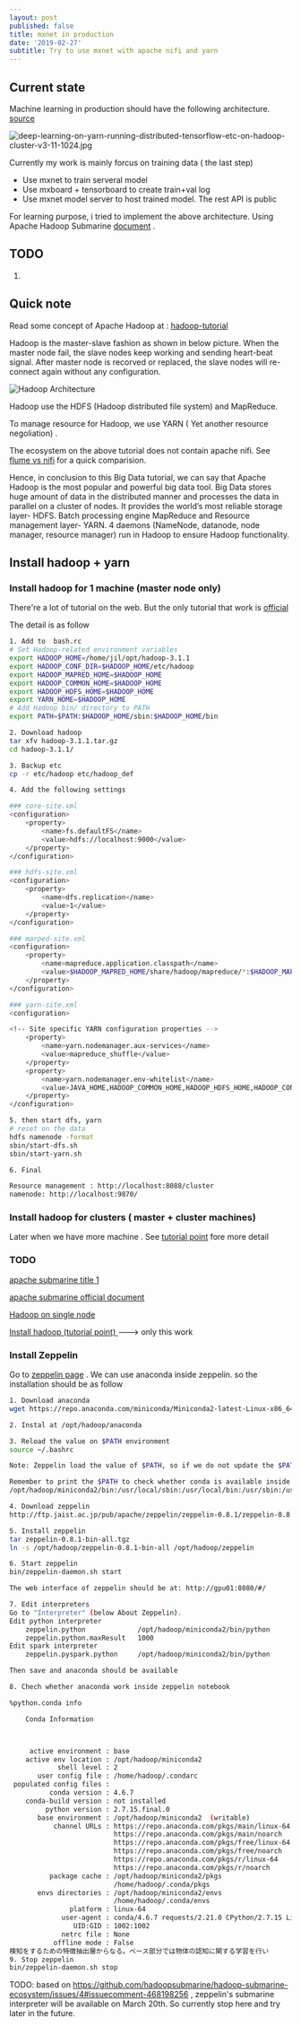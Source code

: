 ```yaml
---
layout: post
published: false
title: mxnet in production
date: '2019-02-27'
subtitle: Try to use mxnet with apache nifi and yarn
---
```

## Current state

Machine learning in production should have the following architecture. 
 [source](https://www.slideshare.net/Hadoop_Summit/deep-learning-on-yarn-running-distributed-tensorflow-etc-on-hadoop-cluster-v3)

![deep-learning-on-yarn-running-distributed-tensorflow-etc-on-hadoop-cluster-v3-11-1024.jpg]({{site.baseurl}}/img/deep-learning-on-yarn-running-distributed-tensorflow-etc-on-hadoop-cluster-v3-11-1024.jpg)


Currently my work is mainly forcus on training data ( the last step)

- Use mxnet to train serveral model
- Use mxboard + tensorboard to create train+val log
- Use mxnet model server to host trained model. The rest API is public

For learning purpose, i tried to implement the above architecture. 
Using Apache Hadoop Submarine [document](https://hadoop.apache.org/docs/r3.2.0/hadoop-yarn/hadoop-yarn-applications/hadoop-yarn-submarine/QuickStart.html) .



## TODO

1.

## Quick note

Read some concept of Apache Hadoop at : [hadoop-tutorial](https://data-flair.training/blogs/hadoop-tutorial/)

Hadoop is the master-slave fashion as shown in below picture. 
When the master node fail, the slave nodes keep working and sending heart-beat signal.
After master node is recorved or replaced, the slave nodes will re-connect again without 
any configuration.

![Hadoop Architecture]({{site.baseurl}}/https://d2h0cx97tjks2p.cloudfront.net/blogs/wp-content/uploads/sites/2/2018/01/Hadoop-Architecture.png)

Hadoop use the HDFS (Hadoop distributed file system) and MapReduce. 

To manage resource for Hadoop, we use YARN ( Yet another resource negoliation) .  

The ecosystem on the above tutorial does not contain apache nifi.
See [flume vs nifi](https://dzone.com/articles/big-data-ingestion-flume-kafka-and-nifi) for a quick comparision.


Hence, in conclusion to this Big Data tutorial, we can say that Apache Hadoop is the most popular and powerful big data tool. Big Data stores huge amount of data in the distributed manner and processes the data in parallel on a cluster of nodes. It provides the world’s most reliable storage layer- HDFS. Batch processing engine MapReduce and Resource management layer- YARN. 4 daemons (NameNode, datanode, node manager, resource manager) run in Hadoop to ensure Hadoop functionality.


## Install hadoop + yarn

### Install hadoop for 1 machine (master node only)

There're a lot of tutorial on the web. But the only tutorial that work is [official](https://hadoop.apache.org/docs/r3.0.3/hadoop-project-dist/hadoop-common/SingleCluster.html)

The detail is as follow

```bash
1. Add to  bash.rc
# Set Hadoop-related environment variables
export HADOOP_HOME=/home/jil/opt/hadoop-3.1.1
export HADOOP_CONF_DIR=$HADOOP_HOME/etc/hadoop
export HADOOP_MAPRED_HOME=$HADOOP_HOME
export HADOOP_COMMON_HOME=$HADOOP_HOME
export HADOOP_HDFS_HOME=$HADOOP_HOME
export YARN_HOME=$HADOOP_HOME
# Add Hadoop bin/ directory to PATH
export PATH=$PATH:$HADOOP_HOME/sbin:$HADOOP_HOME/bin

2. Download hadoop
tar xfv hadoop-3.1.1.tar.gz 
cd hadoop-3.1.1/

3. Backup etc
cp -r etc/hadoop etc/hadoop_def

4. Add the following settings

### core-site.xml
<configuration>
    <property>
        <name>fs.defaultFS</name>
        <value>hdfs://localhost:9000</value>
    </property>
</configuration>

### hdfs-site.xml
<configuration>
    <property>
        <name>dfs.replication</name>
        <value>1</value>
    </property>
</configuration>

### marped-site.xml
<configuration>
    <property>
        <name>mapreduce.application.classpath</name>
        <value>$HADOOP_MAPRED_HOME/share/hadoop/mapreduce/*:$HADOOP_MAPRED_HOME/share/hadoop/mapreduce/lib/*</value>
    </property>
</configuration>

### yarn-site.xml
<configuration>

<!-- Site specific YARN configuration properties -->
    <property>
        <name>yarn.nodemanager.aux-services</name>
        <value>mapreduce_shuffle</value>
    </property>
    <property>
        <name>yarn.nodemanager.env-whitelist</name>
        <value>JAVA_HOME,HADOOP_COMMON_HOME,HADOOP_HDFS_HOME,HADOOP_CONF_DIR,CLASSPATH_PREPEND_DISTCACHE,HADOOP_YARN_HOME,HADOOP_MAPRED_HOME</value>
    </property>
</configuration>

5. then start dfs, yarn
# reset on the data
hdfs namenode -format
sbin/start-dfs.sh
sbin/start-yarn.sh

6. Final

Resource management : http://localhost:8088/cluster 
namenode: http://localhost:9870/

```

### Install hadoop for clusters ( master + cluster machines)

Later when we have more machine .
See [tutorial point](https://www.tutorialspoint.com/hadoop/hadoop_multi_node_cluster.htm)
 fore more detail




### TODO

[apache submarine title 1](https://hortonworks.com/blog/submarine-running-deep-learning-workloads-apache-hadoop/)

[apache submarine official document](https://hadoop.apache.org/docs/r3.2.0/hadoop-yarn/hadoop-yarn-applications/hadoop-yarn-submarine/QuickStart.html) 


[Hadoop on single node](https://www.michael-noll.com/tutorials/running-hadoop-on-ubuntu-linux-single-node-cluster/)

[Install hadoop (tutorial point) ](https://www.tutorialspoint.com/hadoop/hadoop_multi_node_cluster.htm) ---> only this work


### Install Zeppelin

Go to [zeppelin page](http://zeppelin.apache.org/) . We can use anaconda inside zeppelin. so the installation should be as follow

```bash
1. Download anaconda
wget https://repo.anaconda.com/miniconda/Miniconda2-latest-Linux-x86_64.sh

2. Instal at /opt/hadoop/anaconda

3. Reload the value on $PATH environment
source ~/.bashrc

Note: Zeppelin load the value of $PATH, so if we do not update the $PATH correctly, conda will not be available in the zeppelin. 

Remember to print the $PATH to check whether conda is available inside the $PATH. Example is as follow: 
/opt/hadoop/miniconda2/bin:/usr/local/sbin:/usr/local/bin:/usr/sbin:/usr/bin:/sbin:/bin:/usr/games:/usr/local/games:/snap/bin

4. Download zeppelin
http://ftp.jaist.ac.jp/pub/apache/zeppelin/zeppelin-0.8.1/zeppelin-0.8.1-bin-all.tgz

5. Install zeppelin
tar zeppelin-0.8.1-bin-all.tgz 
ln -s /opt/hadoop/zeppelin-0.8.1-bin-all /opt/hadoop/zeppelin

6. Start zeppelin
bin/zeppelin-daemon.sh start

The web interface of zeppelin should be at: http://gpu01:8080/#/

7. Edit interpreters
Go to "Interpreter" (below About Zeppelin). 
Edit python interpreter
    zeppelin.python	            /opt/hadoop/miniconda2/bin/python
    zeppelin.python.maxResult	1000
Edit spark interpreter
    zeppelin.pyspark.python	    /opt/hadoop/miniconda2/bin/python

Then save and anaconda should be available

8. Chech whether anaconda work inside zeppelin notebook

%python.conda info

    Conda Information



     active environment : base
    active env location : /opt/hadoop/miniconda2
            shell level : 2
       user config file : /home/hadoop/.condarc
 populated config files : 
          conda version : 4.6.7
    conda-build version : not installed
         python version : 2.7.15.final.0
       base environment : /opt/hadoop/miniconda2  (writable)
           channel URLs : https://repo.anaconda.com/pkgs/main/linux-64
                          https://repo.anaconda.com/pkgs/main/noarch
                          https://repo.anaconda.com/pkgs/free/linux-64
                          https://repo.anaconda.com/pkgs/free/noarch
                          https://repo.anaconda.com/pkgs/r/linux-64
                          https://repo.anaconda.com/pkgs/r/noarch
          package cache : /opt/hadoop/miniconda2/pkgs
                          /home/hadoop/.conda/pkgs
       envs directories : /opt/hadoop/miniconda2/envs
                          /home/hadoop/.conda/envs
               platform : linux-64
             user-agent : conda/4.6.7 requests/2.21.0 CPython/2.7.15 Linux/4.4.0-142-generic ubuntu/16.04.5 glibc/2.23
                UID:GID : 1002:1002
             netrc file : None
           offline mode : False
検知をするための特徴抽出層からなる。ベース部分では物体の認知に関する学習を行い
9. Stop zeppelin
bin/zeppelin-daemon.sh stop

```


TODO: based on https://github.com/hadoopsubmarine/hadoop-submarine-ecosystem/issues/4#issuecomment-468198256 , zeppelin's submarine interpreter will be available on March 20th.
So currently stop here and try later in the future. 



